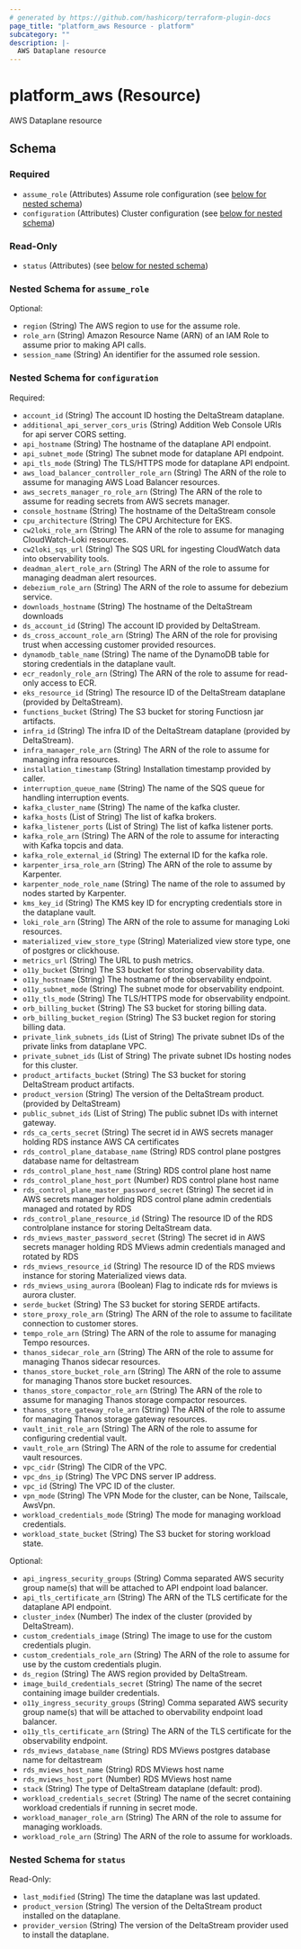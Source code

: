 ```yaml
---
# generated by https://github.com/hashicorp/terraform-plugin-docs
page_title: "platform_aws Resource - platform"
subcategory: ""
description: |-
  AWS Dataplane resource
---
```


# platform_aws (Resource)

AWS Dataplane resource



<!-- schema generated by tfplugindocs -->
## Schema

### Required

- `assume_role` (Attributes) Assume role configuration (see [below for nested schema](#nestedatt--assume_role))
- `configuration` (Attributes) Cluster configuration (see [below for nested schema](#nestedatt--configuration))

### Read-Only

- `status` (Attributes) (see [below for nested schema](#nestedatt--status))

<a id="nestedatt--assume_role"></a>
### Nested Schema for `assume_role`

Optional:

- `region` (String) The AWS region to use for the assume role.
- `role_arn` (String) Amazon Resource Name (ARN) of an IAM Role to assume prior to making API calls.
- `session_name` (String) An identifier for the assumed role session.


<a id="nestedatt--configuration"></a>
### Nested Schema for `configuration`

Required:

- `account_id` (String) The account ID hosting the DeltaStream dataplane.
- `additional_api_server_cors_uris` (String) Addition Web Console URIs for api server CORS setting.
- `api_hostname` (String) The hostname of the dataplane API endpoint.
- `api_subnet_mode` (String) The subnet mode for dataplane API endpoint.
- `api_tls_mode` (String) The TLS/HTTPS mode for dataplane API endpoint.
- `aws_load_balancer_controller_role_arn` (String) The ARN of the role to assume for managing AWS Load Balancer resources.
- `aws_secrets_manager_ro_role_arn` (String) The ARN of the role to assume for reading secrets from AWS secrets manager.
- `console_hostname` (String) The hostname of the DeltaStream console
- `cpu_architecture` (String) The CPU Architecture for EKS.
- `cw2loki_role_arn` (String) The ARN of the role to assume for managing CloudWatch-Loki resources.
- `cw2loki_sqs_url` (String) The SQS URL for ingesting CloudWatch data into observability tools.
- `deadman_alert_role_arn` (String) The ARN of the role to assume for managing deadman alert resources.
- `debezium_role_arn` (String) The ARN of the role to assume for debezium service.
- `downloads_hostname` (String) The hostname of the DeltaStream downloads
- `ds_account_id` (String) The account ID provided by DeltaStream.
- `ds_cross_account_role_arn` (String) The ARN of the role for provising trust when accessing customer provided resources.
- `dynamodb_table_name` (String) The name of the DynamoDB table for storing credentials in the dataplane vault.
- `ecr_readonly_role_arn` (String) The ARN of the role to assume for read-only access to ECR.
- `eks_resource_id` (String) The resource ID of the DeltaStream dataplane (provided by DeltaStream).
- `functions_bucket` (String) The S3 bucket for storing Functiosn jar artifacts.
- `infra_id` (String) The infra ID of the DeltaStream dataplane (provided by DeltaStream).
- `infra_manager_role_arn` (String) The ARN of the role to assume for managing infra resources.
- `installation_timestamp` (String) Installation timestamp provided by caller.
- `interruption_queue_name` (String) The name of the SQS queue for handling interruption events.
- `kafka_cluster_name` (String) The name of the kafka cluster.
- `kafka_hosts` (List of String) The list of kafka brokers.
- `kafka_listener_ports` (List of String) The list of kafka listener ports.
- `kafka_role_arn` (String) The ARN of the role to assume for interacting with Kafka topcis and data.
- `kafka_role_external_id` (String) The external ID for the kafka role.
- `karpenter_irsa_role_arn` (String) The ARN of the role to assume by Karpenter.
- `karpenter_node_role_name` (String) The name of the role to assumed by nodes started by Karpenter.
- `kms_key_id` (String) The KMS key ID for encrypting credentials store in the dataplane vault.
- `loki_role_arn` (String) The ARN of the role to assume for managing Loki resources.
- `materialized_view_store_type` (String) Materialized view store type, one of postgres or clickhouse.
- `metrics_url` (String) The URL to push metrics.
- `o11y_bucket` (String) The S3 bucket for storing observability data.
- `o11y_hostname` (String) The hostname of the observability endpoint.
- `o11y_subnet_mode` (String) The subnet mode for observability endpoint.
- `o11y_tls_mode` (String) The TLS/HTTPS mode for observability endpoint.
- `orb_billing_bucket` (String) The S3 bucket for storing billing data.
- `orb_billing_bucket_region` (String) The S3 bucket region for storing billing data.
- `private_link_subnets_ids` (List of String) The private subnet IDs of the private links from dataplane VPC.
- `private_subnet_ids` (List of String) The private subnet IDs hosting nodes for this cluster.
- `product_artifacts_bucket` (String) The S3 bucket for storing DeltaStream product artifacts.
- `product_version` (String) The version of the DeltaStream product. (provided by DeltaStream)
- `public_subnet_ids` (List of String) The public subnet IDs with internet gateway.
- `rds_ca_certs_secret` (String) The secret id in AWS secrets manager holding RDS instance AWS CA certificates
- `rds_control_plane_database_name` (String) RDS control plane postgres database name for deltastream
- `rds_control_plane_host_name` (String) RDS control plane host name
- `rds_control_plane_host_port` (Number) RDS control plane host name
- `rds_control_plane_master_password_secret` (String) The secret id in AWS secrets manager holding RDS control plane admin credentials managed and rotated by RDS
- `rds_control_plane_resource_id` (String) The resource ID of the RDS controlplane instance for storing DeltaStream data.
- `rds_mviews_master_password_secret` (String) The secret id in AWS secrets manager holding RDS MViews admin credentials managed and rotated by RDS
- `rds_mviews_resource_id` (String) The resource ID of the RDS mviews instance for storing Materialized views data.
- `rds_mviews_using_aurora` (Boolean) Flag to indicate rds for mviews is aurora cluster.
- `serde_bucket` (String) The S3 bucket for storing SERDE artifacts.
- `store_proxy_role_arn` (String) The ARN of the role to assume to facilitate connection to customer stores.
- `tempo_role_arn` (String) The ARN of the role to assume for managing Tempo resources.
- `thanos_sidecar_role_arn` (String) The ARN of the role to assume for managing Thanos sidecar resources.
- `thanos_store_bucket_role_arn` (String) The ARN of the role to assume for managing Thanos store bucket resources.
- `thanos_store_compactor_role_arn` (String) The ARN of the role to assume for managing Thanos storage compactor resources.
- `thanos_store_gateway_role_arn` (String) The ARN of the role to assume for managing Thanos storage gateway resources.
- `vault_init_role_arn` (String) The ARN of the role to assume for configuring credential vault.
- `vault_role_arn` (String) The ARN of the role to assume for credential vault resources.
- `vpc_cidr` (String) The CIDR of the VPC.
- `vpc_dns_ip` (String) The VPC DNS server IP address.
- `vpc_id` (String) The VPC ID of the cluster.
- `vpn_mode` (String) The VPN Mode for the cluster, can be None, Tailscale, AwsVpn.
- `workload_credentials_mode` (String) The mode for managing workload credentials.
- `workload_state_bucket` (String) The S3 bucket for storing workload state.

Optional:

- `api_ingress_security_groups` (String) Comma separated AWS security group name(s) that will be attached to API endpoint load balancer.
- `api_tls_certificate_arn` (String) The ARN of the TLS certificate for the dataplane API endpoint.
- `cluster_index` (Number) The index of the cluster (provided by DeltaStream).
- `custom_credentials_image` (String) The image to use for the custom credentials plugin.
- `custom_credentials_role_arn` (String) The ARN of the role to assume for use by the custom credentials plugin.
- `ds_region` (String) The AWS region provided by DeltaStream.
- `image_build_credentials_secret` (String) The name of the secret containing image builder credentials.
- `o11y_ingress_security_groups` (String) Comma separated AWS security group name(s) that will be attached to obervability endpoint load balancer.
- `o11y_tls_certificate_arn` (String) The ARN of the TLS certificate for the observability endpoint.
- `rds_mviews_database_name` (String) RDS MViews postgres database name for deltastream
- `rds_mviews_host_name` (String) RDS MViews host name
- `rds_mviews_host_port` (Number) RDS MViews host name
- `stack` (String) The type of DeltaStream dataplane (default: prod).
- `workload_credentials_secret` (String) The name of the secret containing workload credentials if running in secret mode.
- `workload_manager_role_arn` (String) The ARN of the role to assume for managing workloads.
- `workload_role_arn` (String) The ARN of the role to assume for workloads.


<a id="nestedatt--status"></a>
### Nested Schema for `status`

Read-Only:

- `last_modified` (String) The time the dataplane was last updated.
- `product_version` (String) The version of the DeltaStream product installed on the dataplane.
- `provider_version` (String) The version of the DeltaStream provider used to install the dataplane.
